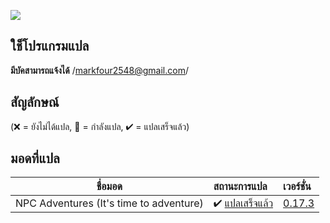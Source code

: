 ![](https://media.giphy.com/media/28yuo2xszIQv2plDgh/giphy.gif)
## ใช็โปรแกรมแปล 
**มีบัคสามารถแจ้งได้**
/markfour2548@gmail.com/
## สัญลักษณ์

(❌ = ยังไม่ได้แปล, 📝 = กำลังแปล, ✔ = แปลเสร็จแล้ว)

## มอดที่แปล
 ชื่อมอด                            | สถานะการแปล                                                 | เวอร์ชั่น  
--------------------------------- | :------------------------------------------------------------- | :-------------------------------------------------------------
 NPC Adventures (It's time to adventure)| ✔  [แปลเสร็จแล้ว](https://github.com/seiji-48/StardewModsThai/tree/main/NpcAdventure) | [0.17.3](https://www.nexusmods.com/stardewvalley/mods/4582) | 

